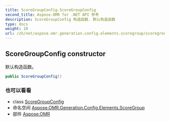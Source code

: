 ```yaml
---
title: ScoreGroupConfig.ScoreGroupConfig
second_title: Aspose.OMR for .NET API 参考
description: ScoreGroupConfig 构造函数. 默认构造函数
type: docs
weight: 10
url: /zh/net/aspose.omr.generation.config.elements.scoregroup/scoregroupconfig/scoregroupconfig/
---
```

## ScoreGroupConfig constructor

默认构造函数。

```csharp
public ScoreGroupConfig()
```

### 也可以看看

* class [ScoreGroupConfig](../)
* 命名空间 [Aspose.OMR.Generation.Config.Elements.ScoreGroup](../../scoregroupconfig/)
* 部件 [Aspose.OMR](../../../)


